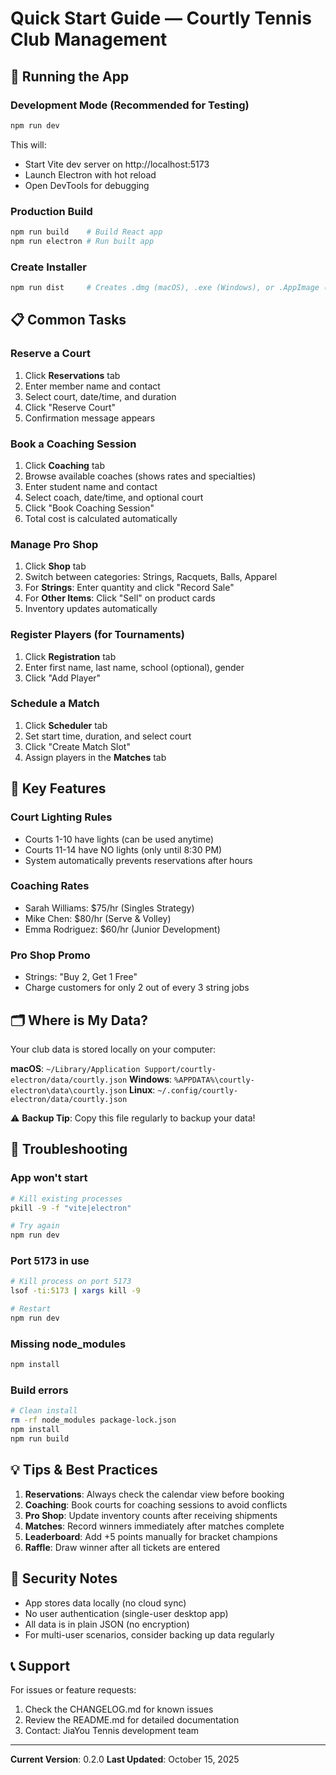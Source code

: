 # Quick Start Guide — Courtly Tennis Club Management

## 🚀 Running the App

### Development Mode (Recommended for Testing)
```bash
npm run dev
```
This will:
- Start Vite dev server on http://localhost:5173
- Launch Electron with hot reload
- Open DevTools for debugging

### Production Build
```bash
npm run build    # Build React app
npm run electron # Run built app
```

### Create Installer
```bash
npm run dist     # Creates .dmg (macOS), .exe (Windows), or .AppImage (Linux)
```

## 📋 Common Tasks

### Reserve a Court
1. Click **Reservations** tab
2. Enter member name and contact
3. Select court, date/time, and duration
4. Click "Reserve Court"
5. Confirmation message appears

### Book a Coaching Session
1. Click **Coaching** tab
2. Browse available coaches (shows rates and specialties)
3. Enter student name and contact
4. Select coach, date/time, and optional court
5. Click "Book Coaching Session"
6. Total cost is calculated automatically

### Manage Pro Shop
1. Click **Shop** tab
2. Switch between categories: Strings, Racquets, Balls, Apparel
3. For **Strings**: Enter quantity and click "Record Sale"
4. For **Other Items**: Click "Sell" on product cards
5. Inventory updates automatically

### Register Players (for Tournaments)
1. Click **Registration** tab
2. Enter first name, last name, school (optional), gender
3. Click "Add Player"

### Schedule a Match
1. Click **Scheduler** tab
2. Set start time, duration, and select court
3. Click "Create Match Slot"
4. Assign players in the **Matches** tab

## 🎯 Key Features

### Court Lighting Rules
- Courts 1-10 have lights (can be used anytime)
- Courts 11-14 have NO lights (only until 8:30 PM)
- System automatically prevents reservations after hours

### Coaching Rates
- Sarah Williams: $75/hr (Singles Strategy)
- Mike Chen: $80/hr (Serve & Volley)
- Emma Rodriguez: $60/hr (Junior Development)

### Pro Shop Promo
- Strings: "Buy 2, Get 1 Free"
- Charge customers for only 2 out of every 3 string jobs

## 🗂️ Where is My Data?

Your club data is stored locally on your computer:

**macOS**: `~/Library/Application Support/courtly-electron/data/courtly.json`
**Windows**: `%APPDATA%\courtly-electron\data\courtly.json`
**Linux**: `~/.config/courtly-electron/data/courtly.json`

⚠️ **Backup Tip**: Copy this file regularly to backup your data!

## 🐛 Troubleshooting

### App won't start
```bash
# Kill existing processes
pkill -9 -f "vite|electron"

# Try again
npm run dev
```

### Port 5173 in use
```bash
# Kill process on port 5173
lsof -ti:5173 | xargs kill -9

# Restart
npm run dev
```

### Missing node_modules
```bash
npm install
```

### Build errors
```bash
# Clean install
rm -rf node_modules package-lock.json
npm install
npm run build
```

## 💡 Tips & Best Practices

1. **Reservations**: Always check the calendar view before booking
2. **Coaching**: Book courts for coaching sessions to avoid conflicts
3. **Pro Shop**: Update inventory counts after receiving shipments
4. **Matches**: Record winners immediately after matches complete
5. **Leaderboard**: Add +5 points manually for bracket champions
6. **Raffle**: Draw winner after all tickets are entered

## 🔐 Security Notes

- App stores data locally (no cloud sync)
- No user authentication (single-user desktop app)
- All data is in plain JSON (no encryption)
- For multi-user scenarios, consider backing up data regularly

## 📞 Support

For issues or feature requests:
1. Check the CHANGELOG.md for known issues
2. Review the README.md for detailed documentation
3. Contact: JiaYou Tennis development team

---

**Current Version**: 0.2.0
**Last Updated**: October 15, 2025
